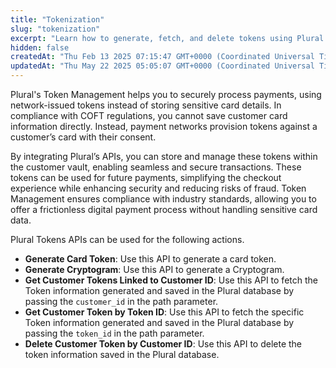 ```yaml
---
title: "Tokenization"
slug: "tokenization"
excerpt: "Learn how to generate, fetch, and delete tokens using Plural tokens APIs."
hidden: false
createdAt: "Thu Feb 13 2025 07:15:47 GMT+0000 (Coordinated Universal Time)"
updatedAt: "Thu May 22 2025 05:05:07 GMT+0000 (Coordinated Universal Time)"
---
```

Plural's Token Management helps you to securely process payments, using network-issued tokens instead of storing sensitive card details. In compliance with COFT regulations, you cannot save customer card information directly. Instead, payment networks provision tokens against a customer’s card with their consent.

By integrating Plural’s APIs, you can store and manage these tokens within the customer vault, enabling seamless and secure transactions. These tokens can be used for future payments, simplifying the checkout experience while enhancing security and reducing risks of fraud. Token Management ensures compliance with industry standards, allowing you to offer a frictionless digital payment process without handling sensitive card data.

Plural Tokens APIs can be used for the following actions.

- **Generate Card Token**: Use this API to generate a card token.
- **Generate Cryptogram**: Use this API to generate a Cryptogram.
- **Get Customer Tokens Linked to Customer ID**: Use this API to fetch the Token information generated and saved in the Plural database by passing the `customer_id` in the path parameter.
- **Get Customer Token by Token ID**: Use this API to fetch the specific Token information generated and saved in the Plural database by passing the `token_id` in the path parameter.
- **Delete Customer Token by Customer ID**: Use this API to delete the token information saved in the Plural database.
